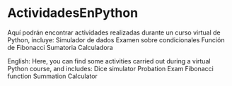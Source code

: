 # ActividadesEnPython
Aquí podrán encontrar actividades realizadas durante un curso virtual de Python, incluye:
Simulador de dados
Examen sobre condicionales
Función de Fibonacci
Sumatoria
Calculadora

English:
Here, you can find some activities carried out during a virtual Python course, and includes:
Dice simulator
Probation Exam
Fibonacci function
Summation
Calculator
